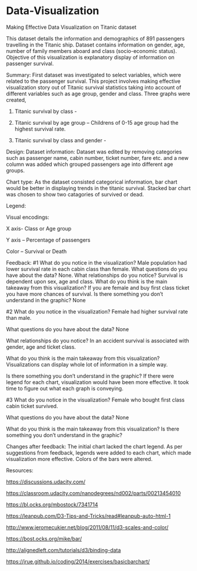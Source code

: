 # Data-Visualization


Making Effective Data Visualization on Titanic dataset

This dataset details the information and demographics of 891 passengers travelling in the Titanic ship. Dataset contains information on gender, age, number of family members aboard and class (socio-economic status).  Objective of this visualization is explanatory display of information on passenger survival. 

Summary: First dataset was investigated to select variables, which were related to the passenger survival. This project involves making effective visualization story out of Titanic survival statistics taking into account of different variables such as age group, gender and class. Three graphs were created,

1.	Titanic survival by class - 

2.	Titanic survival by age group – Childrens of 0-15 age group had the highest survival rate.

3.	Titanic survival by class and gender -

Design: 
	Dataset information:  Dataset was edited by removing categories such as passenger name, cabin number, ticket number, fare etc. and a new column was added which grouped passengers age into different age groups. 

Chart type: As the dataset consisted categorical information, bar chart would be better in displaying trends in the titanic survival. Stacked bar chart was chosen to show two catagories of survived or dead.

Legend:

Visual encodings: 

X axis- Class or Age group

Y axis – Percentage of passengers

Color – Survival or Death


Feedback:
#1
What do you notice in the visualization?
Male population had lower survival rate in each cabin class than female.
What questions do you have about the data?
None.
What relationships do you notice?
Survival is dependent upon sex, age and class.
What do you think is the main takeaway from this visualization?
If you are female and buy first class ticket you have more chances of survival.
Is there something you don’t understand in the graphic?
None



#2
What do you notice in the visualization?
Female had higher survival rate than male.

What questions do you have about the data?
None

What relationships do you notice?
In an accident survival  is associated with gender, age and ticket class.

What do you think is the main takeaway from this visualization?
Visualizations can display whole lot of information in a simple way.

Is there something you don’t understand in the graphic?
If there were legend for each chart, visualization would have been more effective. It took time to figure out what each graph is conveying.

#3
What do you notice in the visualization?
Female who bought first class cabin ticket survived.

What questions do you have about the data?
None

What do you think is the main takeaway from this visualization?
Is there something you don’t understand in the graphic?

Changes after feedback:
The initial chart lacked the chart legend. As per suggestions from feedback, legends were added to each chart, which made visualization more effective. Colors of the bars were altered.

Resources:

https://discussions.udacity.com/

https://classroom.udacity.com/nanodegrees/nd002/parts/00213454010

https://bl.ocks.org/mbostock/7341714

https://leanpub.com/D3-Tips-and-Tricks/read#leanpub-auto-html-1

http://www.jeromecukier.net/blog/2011/08/11/d3-scales-and-color/

https://bost.ocks.org/mike/bar/

http://alignedleft.com/tutorials/d3/binding-data

https://jrue.github.io/coding/2014/exercises/basicbarchart/

